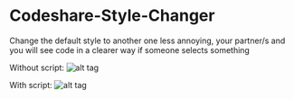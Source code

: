 # Codeshare-Style-Changer
Change the default style to another one less annoying, your partner/s and you will see code in a clearer way if someone selects something

Without script:
![alt tag](https://i.snag.gy/e3d5sE.jpg)

With script:
![alt tag](https://i.snag.gy/vb9ZBn.jpg)
